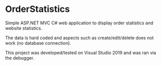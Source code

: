 # OrderStatistics
Simple ASP.NET MVC C# web application to display order statistics and website statistics.

The data is hard coded and aspects such as create/edit/delete does not work (no database connection).

This project was developed/tested on Visual Studio 2019 and was ran via the debugger.
